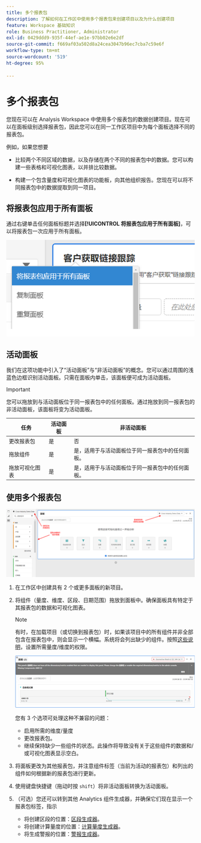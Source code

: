 ```yaml
---
title: 多个报表包
description: 了解如何在工作区中使用多个报表包来创建项目以及为什么创建项目
feature: Workspace 基础知识
role: Business Practitioner, Administrator
exl-id: 0429ddd9-935f-44ef-ae1e-97bb02e6e2df
source-git-commit: f669af03a502d8a24cea3047b96ec7cba7c59e6f
workflow-type: tm+mt
source-wordcount: '519'
ht-degree: 95%

---
```


# 多个报表包

您现在可以在 Analysis Workspace 中使用多个报表包的数据创建项目。现在可以在面板级别选择报表包，因此您可以在同一工作区项目中为每个面板选择不同的报表包。

例如，如果您想要

* 比较两个不同区域的数据，以及存储在两个不同的报表包中的数据。您可以构建一些表格和可视化图表，以并排比较数据。

* 构建一个包含量度和可视化图表的功能板，向其他组织报告。您现在可以将不同报表包中的数据提取到同一项目。

## 将报表包应用于所有面板

通过右键单击任何面板标题并选择&#x200B;**[!UICONTROL 将报表包应用于所有面板]**，可以将报表包一次应用于所有面板。

![](assets/apply-rs-all-panels.png)

## 活动面板

我们在这项功能中引入了“活动面板”与“非活动面板”的概念。您可以通过周围的浅蓝色边框识别活动面板。只需在面板内单击，该面板便可成为活动面板。

>[!IMPORTANT]
>您可以拖放到与活动面板位于同一报表包中的任何面板。通过拖放到同一报表包的非活动面板，该面板将变为活动面板。

| 任务 | 活动面板 | 非活动面板 |
|---|---|---|
| 更改报表包 | 是 | 否 |
| 拖放组件 | 是 | 是，适用于与活动面板位于同一报表包中的任何面板。 |
| 拖放可视化图表 | 是 | 是，适用于与活动面板位于同一报表包中的任何面板。 |

## 使用多个报表包

![](assets/mrs-ui.png)

1. 在工作区中创建具有 2 个或更多面板的新项目。

1. 将组件（量度、维度、区段、日期范围）拖放到面板中。确保面板具有特定于其报表包的数据和可视化图表。


   >[!NOTE]
   >有时，在加载项目（或切换到报表包）时，如果该项目中的所有组件并非全部包含在报表包中，则会显示一个横幅。系统将会列出缺少的组件。按照[这些说明](/help/admin/admin-console/permissions/product-profile.md)，设置所需量度/维度的权限。

   ![](assets/incompat-rs.png)

   您有 3 个选项可处理这种不兼容的问题：
   * 启用所需的维度/量度
   * 更改报表包。
   * 继续保持缺少一些组件的状态。此操作将导致没有关于这些组件的数据和/或可视化图表显示空白。

1. 将面板更改为其他报表包，并注意组件标签（当前为活动的报表包）和列出的组件如何根据新的报表包进行更新。

1. 使用键盘快捷键（拖动时按 `shift`）将非活动面板转换为活动面板。

1. （可选）您还可以转到其他 Analytics 组件生成器，并确保它们现在显示一个报表包标签，指示

   * 将创建区段的位置：[区段生成器](https://experienceleague.adobe.com/docs/analytics/components/segmentation/segmentation-workflow/seg-build.html)。
   * 将创建计算量度的位置：[计算量度生成器](https://experienceleague.adobe.com/docs/analytics/components/calculated-metrics/calcmetric-workflow/cm-build-metrics.html)。
   * 将生成警报的位置：[警报生成器](https://experienceleague.adobe.com/docs/analytics/components/alerts/alert-builder.html)。
